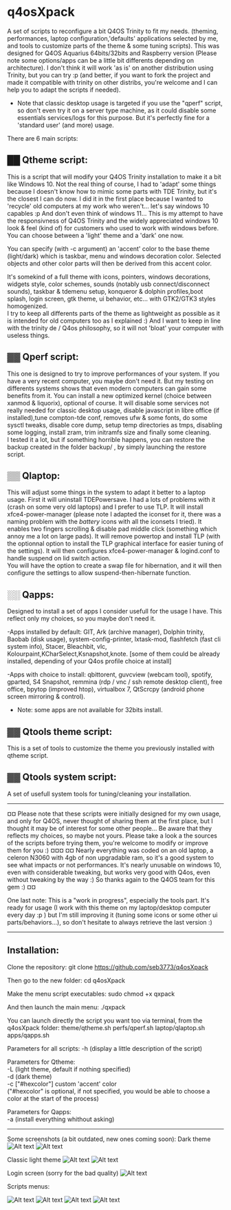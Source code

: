 # q4osXpack

A set of scripts to reconfigure a bit Q4OS Trinity to fit my needs. (theming, performances, laptop configuration,'defaults' applications selected by me, and tools to customize parts of the theme & some tuning scripts).
This was designed for Q4OS Aquarius 64bits/32bits and Raspberry version (Please note some options/apps can be a little bit differents depending on architecture).
I don't think it will work 'as is' on another distribution using Trinity, but you can try :p (and better, if you want to fork the project and made it compatible with trinity on other distribs, you're welcome and I can help you to adapt the scripts if needed).  
* Note that classic desktop usage is targeted if you use the "qperf" script, so don't even try it on a server type machine, as it could disable some essentials services/logs for this purpose. But it's perfectly fine 
  for a 'standard user' (and more) usage.  


There are 6 main scripts:  
  
## ██ Qtheme script:
This is a script that will modify your Q4OS Trinity installation to make it a bit like Windows 10. Not the real thing of course, I had to 'adapt' some things because I doesn't know how to mimic some parts with TDE Trinity, but it's the closest I can do now. I did it in the first place because I wanted to 'recycle' old computers at my work who weren't... let's say windows 10 capables :p And don't even think of windows 11...
This is my attempt to have the responsivness of Q4OS Trinity and the widely appreciated windows 10 look & feel (kind of) for customers who used to work with windows before.
You can choose between a 'light' theme and a 'dark' one now.  
  
You can specify (with -c argument) an 'accent' color to the base theme (light/dark) which is taskbar, menu and windows decoration color. Selected objects and other color parts will then be derived from this accent color.  
  
It's somekind of a full theme with icons, pointers, windows decorations, widgets style, color schemes, sounds (notably usb connect/disconnect sounds), taskbar & tdemenu setup, konqueror & dolphin profiles,boot splash, login screen, gtk theme, ui behavior, etc... with GTK2/GTK3 styles homogenized.  
I try to keep all differents parts of the theme as lightweight as possible as it is intended for old computers too as I explained :) And I want to keep in line with the trinity de / Q4os philosophy, so it will not 'bloat' your computer with useless things.



## ▓▓ Qperf script:
This one is designed to try to improve performances of your system. If you have a very recent computer, you maybe don't need it. But my testing on differents systems shows that even modern computers can gain some benefits from it. You can install a new optimized kernel (choice between xanmod & liquorix), optional of course. It will disable some services not really needed for classic desktop usage, disable javascript in libre office (if installed),tune compton-tde conf, removes ufw & some fonts, do some sysctl tweaks, disable core dump, setup temp directories as tmps, disabling some logging, install zram, trim initramfs size and finally some cleaning.  
I tested it a lot, but if something horrible happens, you can restore the backup created in the folder backup/ , by simply launching the restore script.


## ▒▒ Qlaptop:
This will adjust some things in the system to adapt it better to a laptop usage. First it will uninstall TDEPowersave. I had a lots of problems with it (crash on some very old  laptops) and I prefer to use TLP. It will install xfce4-power-manager (please note I adapted the iconset for it, there was a naming problem with the *battery* icons with all the iconsets I tried). It enables two fingers scrolling & disable pad middle click (something which annoy me a lot on large pads). It will remove powertop and install TLP (with the optionnal option to install the TLP graphical interface for easier tuning of the settings). It will then configures xfce4-power-manager & logind.conf to handle suspend on lid switch action.  
You will have the option to create a swap file for hibernation, and it will then configure the settings to allow suspend-then-hibernate function.


## ░░ Qapps:
Designed to install a set of apps I consider usefull for the usage I have. This reflect only my choices, so you maybe don't need it.  
  
-Apps installed by default: GIT, Ark (archive manager), Dolphin trinity, Baobab (disk usage), system-config-printer, lxtask-mod, flashfetch (fast cli system info), Stacer, Bleachbit, vlc, Kolourpaint,KCharSelect,Ksnapshot,knote. [some of them could be already installed, depending of your Q4os profile choice at install]  
  
-Apps with choice to install: qbittorent, guvcview (webcam tool), spotify, gparted, S4 Snapshot, remmina (rdp / vnc / ssh remote desktop client), free office, bpytop (improved htop), virtualbox 7, QtScrcpy
(android phone screen mirroring & control).  
* Note: some apps are not available for 32bits install.


## ▓▓ Qtools theme script:
This is a set of tools to customize the theme you previously installed with qtheme script.

## ▓▓ Qtools system script:
A set of usefull system tools for tuning/cleaning your installation.
  

______________________________________________________________________________________________________________________________________
¤¤ Please note that these scripts were initially designed for my own usage, and only for Q4OS, never thought of sharing them at the first place, but I thought it may be of interest for some other people... Be aware that they reflects my choices, so maybe not yours. Please take a look a the sources of the scripts before trying them, you're welcome to modify or improve them for you :)    ¤¤¤
¤¤ Nearly everything was coded on an old laptop, a celeron N3060 with 4gb of non upgradable ram, so it's a good system to see what impacts or not performances. It's nearly unusable on windows 10, even with considerable tweaking, but works very good with Q4os, even without tweaking by the way :) So thanks again to the Q4OS team for this gem :) ¤¤

One last note: This is a "work in progress", especially the tools part. It's ready for usage (I work with this theme on my laptop/desktop computer every day :p ) but I'm still improving it (tuning some icons or some other ui parts/behaviors...), so don't hesitate to always retrieve the last version :)
______________________________________________________________________________________________________________________________________

## Installation:

Clone the repository:
git clone https://github.com/seb3773/q4osXpack

Then go to the new folder:
cd q4osXpack

Make the menu script executables:
sudo chmod +x qxpack

And then launch the main menu:
./qxpack

You can launch directly the script you want too via terminal, from the q4osXpack folder:
theme/qtheme.sh
perfs/qperf.sh
laptop/qlaptop.sh
apps/qapps.sh

Parameters for all scripts:  -h  (display a little description of the script)  
  
Parameters for Qtheme:  
      -L  (light theme, default if nothing specified)  
      -d  (dark theme)  
      -c  ["#hexcolor"] custom 'accent' color  
          ("#hexcolor" is optional, if not specified, you would be able to choose a color at the start of the process)  

  
Parameters for Qapps:  
                             -a  (install everything whithout asking)  
______________________________________________________________________________________________________________________________________

Some screenshots (a bit outdated, new ones coming soon):
Dark theme
![Alt text](/screenshots/q4os_seb_screenshot_dark1.jpg?raw=true "dark theme")
![Alt text](/screenshots/q4os_seb_screenshot_dark2.jpg?raw=true "dark theme")

Classic light theme
![Alt text](/screenshots/q4os_seb_screenshot_light.jpg?raw=true "light theme")
![Alt text](/screenshots/q4os_seb_screenshot_light2.jpg?raw=true "light theme")

Login screen (sorry for the bad quality)
![Alt text](/screenshots/q5os_seb_screenshot_login.jpg?raw=true "login screen")

Scripts menus:

![Alt text](/screenshots/q4osXpack_menu1.jpg?raw=true "main menu")
![Alt text](/screenshots/q4osXpack_menu2.jpg?raw=true "theming menu")
![Alt text](/screenshots/q4osXpack_menu3.jpg?raw=true "theming menu")
![Alt text](/screenshots/q4osXpack_menu4.jpg?raw=true "perfs menu")





  
